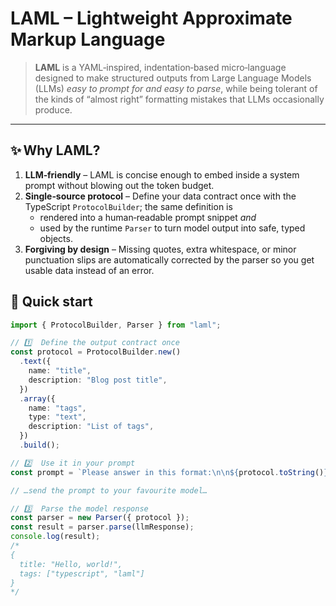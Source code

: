 # LAML – Lightweight **Approximate** Markup Language

> **LAML** is a YAML‑inspired, indentation‑based micro‑language designed to make
> structured outputs from Large Language Models (LLMs) _easy to prompt for and
> easy to parse_, while being tolerant of the kinds of “almost right” formatting
> mistakes that LLMs occasionally produce.

---

## ✨ Why LAML?

1. **LLM‑friendly** – LAML is concise enough to embed inside a system prompt
   without blowing out the token budget.
2. **Single‑source protocol** – Define your data contract once with the
   TypeScript `ProtocolBuilder`; the same definition is
   - rendered into a human‑readable prompt snippet _and_
   - used by the runtime `Parser` to turn model output into safe, typed objects.
3. **Forgiving by design** – Missing quotes, extra whitespace, or minor
   punctuation slips are automatically corrected by the parser so you get usable
   data instead of an error.

## 🚀 Quick start

```ts
import { ProtocolBuilder, Parser } from "laml";

// 1️⃣  Define the output contract once
const protocol = ProtocolBuilder.new()
  .text({
    name: "title",
    description: "Blog post title",
  })
  .array({
    name: "tags",
    type: "text",
    description: "List of tags",
  })
  .build();

// 2️⃣  Use it in your prompt
const prompt = `Please answer in this format:\n\n${protocol.toString()}`;

// …send the prompt to your favourite model…

// 3️⃣  Parse the model response
const parser = new Parser({ protocol });
const result = parser.parse(llmResponse);
console.log(result);
/*
{
  title: "Hello, world!",
  tags: ["typescript", "laml"]
}
*/
```
